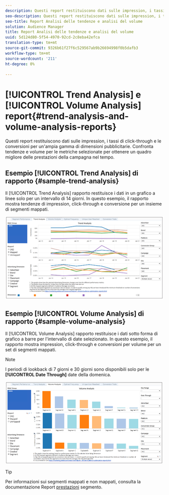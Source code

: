 ```yaml
---
description: Questi report restituiscono dati sulle impression, i tassi di click-through e le conversioni per un'ampia gamma di dimensioni pubblicitarie. Confronta tendenze e volume per le metriche selezionate per ottenere un quadro migliore delle prestazioni della campagna nel tempo.
seo-description: Questi report restituiscono dati sulle impression, i tassi di click-through e le conversioni per un'ampia gamma di dimensioni pubblicitarie. Confronta tendenze e volume per le metriche selezionate per ottenere un quadro migliore delle prestazioni della campagna nel tempo.
seo-title: Report Analisi delle tendenze e analisi del volume
solution: Audience Manager
title: Report Analisi delle tendenze e analisi del volume
uuid: 5d124d80-5f54-4970-92cd-2c8eba42efca
translation-type: tm+mt
source-git-commit: 9326b61f27f6c529567ab9b26694998f0b5dafb3
workflow-type: tm+mt
source-wordcount: '211'
ht-degree: 0%

---
```



# [!UICONTROL Trend Analysis] e [!UICONTROL Volume Analysis] report{#trend-analysis-and-volume-analysis-reports}

Questi report restituiscono dati sulle impression, i tassi di click-through e le conversioni per un&#39;ampia gamma di dimensioni pubblicitarie. Confronta tendenze e volume per le metriche selezionate per ottenere un quadro migliore delle prestazioni della campagna nel tempo.

## Esempio [!UICONTROL Trend Analysis] di rapporto {#sample-trend-analysis}

Il [!UICONTROL Trend Analysis] rapporto restituisce i dati in un grafico a linee solo per un intervallo di 14 giorni. In questo esempio, il rapporto mostra tendenze di impression, click-through e conversione per un insieme di segmenti mappati.

![](assets/trend-analysis.png)

## Esempio [!UICONTROL Volume Analysis] di rapporto {#sample-volume-analysis}

Il [!UICONTROL Volume Analysis] rapporto restituisce i dati sotto forma di grafico a barre per l&#39;intervallo di date selezionato. In questo esempio, il rapporto mostra impression, click-through e conversioni per volume per un set di segmenti mappati.

>[!NOTE]
>
>I periodi di lookback di 7 giorni e 30 giorni sono disponibili solo per le **[!UICONTROL Date Through]** date della domenica.

![](assets/volume-analysis.png)

>[!TIP]
>
>Per informazioni sui segmenti mappati e non mappati, consulta la documentazione Report [prestazioni](../../../reporting/audience-optimization-reports/aor-advertisers/segment-performance.md) segmento.

